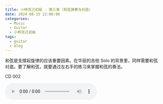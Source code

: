 ```yaml
---
title: 小林克己初级 - 第三章（和弦弹奏与扫弦）
date: 2024-08-15 22:00:00
categories:
  - Music
  - Guitar
  - 小林克己初级
tags:
  - guitar
  - blog
---
```


和弦是支撑起旋律的应该重要因素。在华丽的吉他 Solo 的背景里，同样需要和弦衬底。要了解和弦，就要通过左右手的练习来掌握和弦的奏法。

<!-- more -->


CD 002

<audio controls src="/guitar-lin-c/cd-002.mp3" />

CD 003

<audio controls src="/guitar-lin-c/cd-003.mp3" />
